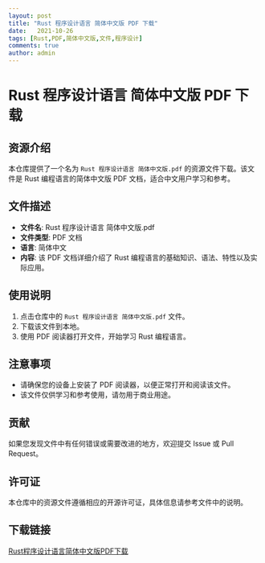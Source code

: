 ```yaml
---
layout: post
title: "Rust 程序设计语言 简体中文版 PDF 下载"
date:   2021-10-26
tags: [Rust,PDF,简体中文版,文件,程序设计]
comments: true
author: admin
---
```

# Rust 程序设计语言 简体中文版 PDF 下载

## 资源介绍

本仓库提供了一个名为 `Rust 程序设计语言 简体中文版.pdf` 的资源文件下载。该文件是 Rust 编程语言的简体中文版 PDF 文档，适合中文用户学习和参考。

## 文件描述

- **文件名**: Rust 程序设计语言 简体中文版.pdf
- **文件类型**: PDF 文档
- **语言**: 简体中文
- **内容**: 该 PDF 文档详细介绍了 Rust 编程语言的基础知识、语法、特性以及实际应用。

## 使用说明

1. 点击仓库中的 `Rust 程序设计语言 简体中文版.pdf` 文件。
2. 下载该文件到本地。
3. 使用 PDF 阅读器打开文件，开始学习 Rust 编程语言。

## 注意事项

- 请确保您的设备上安装了 PDF 阅读器，以便正常打开和阅读该文件。
- 该文件仅供学习和参考使用，请勿用于商业用途。

## 贡献

如果您发现文件中有任何错误或需要改进的地方，欢迎提交 Issue 或 Pull Request。

## 许可证

本仓库中的资源文件遵循相应的开源许可证，具体信息请参考文件中的说明。

## 下载链接

[Rust程序设计语言简体中文版PDF下载](https://pan.quark.cn/s/5f46027e324d)